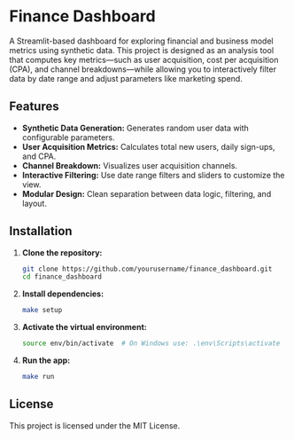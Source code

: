 # Finance Dashboard

A Streamlit-based dashboard for exploring financial and business model metrics using synthetic data. This project is designed as an analysis tool that computes key metrics—such as user acquisition, cost per acquisition (CPA), and channel breakdowns—while allowing you to interactively filter data by date range and adjust parameters like marketing spend.

## Features

- **Synthetic Data Generation:** Generates random user data with configurable parameters.
- **User Acquisition Metrics:** Calculates total new users, daily sign-ups, and CPA.
- **Channel Breakdown:** Visualizes user acquisition channels.
- **Interactive Filtering:** Use date range filters and sliders to customize the view.
- **Modular Design:** Clean separation between data logic, filtering, and layout.

## Installation

1. **Clone the repository:**

   ```bash
   git clone https://github.com/yourusername/finance_dashboard.git
   cd finance_dashboard
   ```

2. **Install dependencies:**

   ```bash
   make setup
   ```

3. **Activate the virtual environment:**

   ```bash
   source env/bin/activate  # On Windows use: .\env\Scripts\activate
   ```

4. **Run the app:**

   ```bash
   make run
   ```

## License

This project is licensed under the MIT License.
